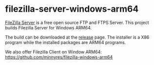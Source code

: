 # filezilla-server-windows-arm64
[FileZilla Server](https://filezilla-project.org) is a free open source FTP and FTPS Server. This project builds Filezilla Server for Windows ARM64.

The build can be downloaded at the [release](https://github.com/minnyres/filezilla-server-windows-arm64/releases) page. The installer is a X86 program while the installed packages are ARM64 programs.

We also offer Filezilla Client on Window ARM64: https://github.com/minnyres/filezilla-windows-arm64
